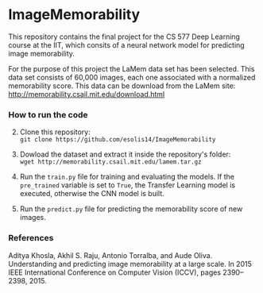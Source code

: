 # ImageMemorability
This repository contains the final project for the CS 577 Deep Learning course at the IIT, which consits of a neural network model for predicting image memorability.

For the purpose of this project the LaMem data set has been selected. This data set consists of 60,000 images, each one associated with a normalized memorability score. This data can be download from the LaMem site: http://memorability.csail.mit.edu/download.html

### How to run the code
2. Clone this repository:\
`git clone https://github.com/esolis14/ImageMemorability`

2. Dowload the dataset and extract it inside the repository's folder:\
`wget http://memorability.csail.mit.edu/lamem.tar.gz`

4. Run the `train.py` file for training and evaluating the models.
If the `pre_trained` variable is set to `True`, the Transfer Learning model is executed, otherwise the CNN model is built.

5.  Run the `predict.py` file for predicting the memorability score of new images.

### References
Aditya Khosla, Akhil S. Raju, Antonio Torralba, and Aude Oliva. Understanding and predicting image memorability at
a large scale. In 2015 IEEE International Conference on Computer Vision (ICCV), pages 2390–2398, 2015.


